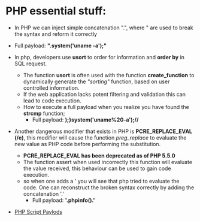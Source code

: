 # **PHP essential stuff:**

- In PHP we can inject simple concatenation ".", where " are used to break the syntax and reform it correctly
- Full payload: **".system('uname -a');"**
- In php, developers use **usort** to order for information and **order by** in SQL request.
  - The function **usort** is often used with the function **create_function** to dynamically generate the *"sorting"* function, based on user controlled information.
  - If the web application lacks potent filtering and validation this can lead to code execution.
  - How to execute a full payload when you realize you have found the **strcmp** function;
    - Full payload: **);}system('uname%20-a');//**

- Another dangerous modifier that exists in PHP is **PCRE_REPLACE_EVAL (/e)**, this modifier will cause the function *preg_replace* to evaluate the new value as PHP code before performing the substitution.
  - **PCRE_REPLACE_EVAL has been deprecated as of PHP 5.5.0**
  - The function assert when used incorrectly this function will evaluate the value received, this behaviour can be used to gain code execution.
  - so when one adds a ' you will see that php tried to evaluate the code. One can reconstruct the broken syntax correctly by adding the concatenation '.'
    - Full payload: **'.phpinfo().'**

- [PHP Script Paylods](Attacks/Scripts/PHP)
